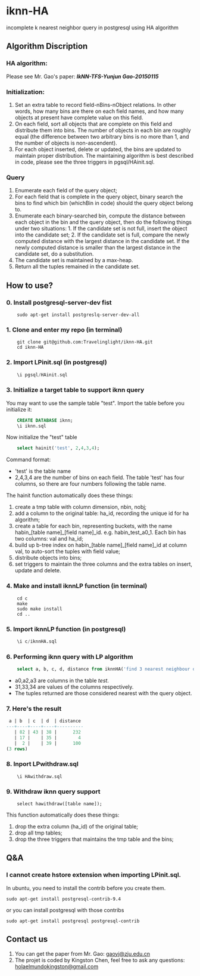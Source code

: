 # iknn-HA
incomplete k nearest neighbor query in postgresql using HA algorithm

## Algorithm Discription
### HA algorithm:
  Please see Mr. Gao's paper: <i><b>IkNN-TFS-Yunjun Gao-20150115</b></i>
### Initialization:
  1. Set an extra table to record field-nBins-nObject relations. In other words, how many bins are there on each field names, and how many objects at present have complete value on this field.
  2. On each field, sort all objects that are complete on this field and distribute them into bins. The number of objects in each bin are roughly equal (the difference between two arbitrary bins is no more than 1, and the number of objects is non-ascendent).
  3. For each object inserted, delete or updated, the bins are updated to maintain proper distribution. The maintaining algorithm is best described in code, please see the three triggers in pgsql/HAinit.sql.

### Query
  1. Enumerate each field of the query object;
  2. For each field that is complete in the query object, binary search the bins to find which bin (whichBin in code) should the query object belong to.
  3. Enumerate each binary-searched bin, compute the distance between each object in the bin and the query object, then do the following things under two situations:
    1. If the candidate set is not full, insert the object into the candidate set;
    2. If the candidate set is full, compare the newly computed distance with the largest distance in the candidate set. If the newly computed distance is smaller than the largest distance in the candidate set, do a substitution.
  4. The candidate set is maintained by a max-heap.
  5. Return all the tuples remained in the candidate set.

## How to use?
### 0. Install postgresql-server-dev fist
~~~terminal
	sudo apt-get install postgreslq-server-dev-all
~~~
### 1. Clone and enter my repo (in terminal)
~~~terminal
    git clone git@github.com:Travelinglight/iknn-HA.git
    cd iknn-HA
~~~

### 2. Import LPinit.sql (in postgresql)

~~~sql
    \i pgsql/HAinit.sql
~~~

### 3. Initialize a target table to support iknn query
You may want to use the sample table "test". Import the table before you initialize it:

~~~sql
	CREATE DATABASE iknn;
	\i iknn.sql
~~~

Now initialize the "test" table

~~~sql
    select hainit('test', 2,4,3,4);
~~~

Command format:

* 'test' is the table name
* 2,4,3,4 are the number of bins on each field. The table 'test' has four columns, so there are four numbers following the table name.

The hainit function automatically does these things:

  1. create a tmp table with column dimension, nbin, nobj;
  2. add a column to the original table: ha_id, recording the unique id for ha algorithm;
  3. create a table for each bin, representing buckets, with the name habin\_[table name]\_[field name]\_id. e.g. habin\_test\_a0\_1. Each bin has two columns: val and ha_id;
  4. build up b-tree index on habin\_[table name]\_[field name]\_id at column val, to auto-sort the tuples with field value;
  5. distribute objects into bins;
  7. set triggers to maintain the three columns and the extra tables on insert, update and delete.

### 4. Make and install iknnLP function (in terminal)
~~~terminal
	cd c
	make
	sudo make install
	cd ..
~~~

### 5. Import iknnLP function (in postgresql)
~~~sql
	\i c/iknnHA.sql
~~~

### 6. Performing iknn query with LP algorithm
~~~sql
	select a, b, c, d, distance from iknnHA('find 3 nearest neighbour of (a0,a2,a3)(31,33,34) from test') AS (a int, b int, c int, d int, distance float);
~~~
* a0,a2,a3 are columns in the table _test_.
* 31,33,34 are values of the columns respectively.
* The tuples returned are those considered nearest with the query object.

### 7. Here's the result
~~~sql
 a | b  | c  | d  | distance ---+----+----+----+----------   | 82 | 43 | 38 |      232   | 17 |    | 35 |        4   |  2 |    | 39 |      100(3 rows)
~~~

### 8. Inport LPwithdraw.sql

~~~
    \i HAwithdraw.sql
~~~

### 9. Withdraw iknn query support

~~~
    select hawithdraw([table name]);
~~~

This function automatically does these things:
  1. drop the extra column (ha_id) of the original table;
  2. drop all tmp tables;
  3. drop the three triggers that maintains the tmp table and the bins;

## Q&A
### I cannot create hstore extension when importing LPinit.sql.
  In ubuntu, you need to install the contrib before you create them.

  ~~~
  sudo apt-get install postgresql-contrib-9.4
  ~~~

  or you can install postgresql with those contribs

  ~~~
  sudo apt-get install postgresql postgresql-contrib
  ~~~

## Contact us
1. You can get the paper from Mr. Gao: gaoyj@zju.edu.cn
2. The projet is coded by Kingston Chen, feel free to ask any questions: holaelmundokingston@gmail.com